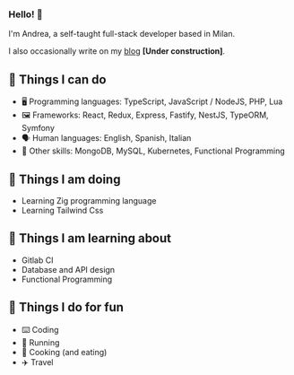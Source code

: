 ### Hello! 👋

I'm Andrea, a self-taught full-stack developer based in Milan.

I also occasionally write on my [blog](https://andreaceccarelli.it) <b>[Under construction]</b>.

## 🔧 Things I can do

- 🖥️ Programming languages: TypeScript, JavaScript / NodeJS, PHP, Lua
- 🖼️ Frameworks: React, Redux, Express, Fastify, NestJS, TypeORM, Symfony
- 🗣️ Human languages: English, Spanish, Italian
- 🤹 Other skills: MongoDB, MySQL, Kubernetes, Functional Programming

## 💼 Things I am doing

- Learning Zig programming language
- Learning Tailwind Css

## 📖 Things I am learning about

- Gitlab CI
- Database and API design
- Functional Programming

## 💪 Things I do for fun

- ⌨️ Coding
- 🏃 Running
- 🍳 Cooking (and eating)
- ✈️ Travel
